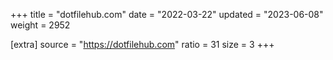 +++
title = "dotfilehub.com"
date = "2022-03-22"
updated = "2023-06-08"
weight = 2952

[extra]
source = "https://dotfilehub.com"
ratio = 31
size = 3
+++
